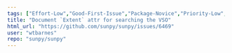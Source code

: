```yaml
---
tags: ["Effort-Low","Good-First-Issue","Package-Novice","Priority-Low","astronomy","astropy","hacktoberfest","net","python","solar","solar-physics","sun","sunpy"]
title: "Document `Extent` attr for searching the VSO"
html_url: "https://github.com/sunpy/sunpy/issues/6469"
user: "wtbarnes"
repo: "sunpy/sunpy"
---
```


